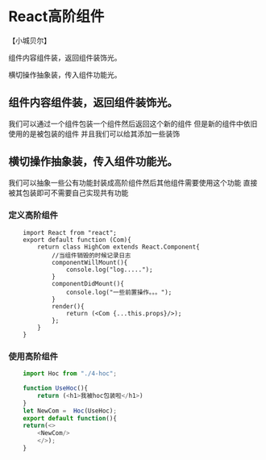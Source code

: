 # React高阶组件

【小城贝尔】

组件内容组件装，返回组件装饰光。

横切操作抽象装，传入组件功能光。

## 组件内容组件装，返回组件装饰光。
   我们可以通过一个组件包装一个组件然后返回这个新的组件
   但是新的组件中依旧使用的是被包装的组件 
   并且我们可以给其添加一些装饰
## 横切操作抽象装，传入组件功能光。
   我们可以抽象一些公有功能封装成高阶组件然后其他组件需要使用这个功能
   直接被其包装即可不需要自己实现共有功能
### 定义高阶组件
```JS
    import React from "react";
    export default function (Com){
        return class HighCom extends React.Component{
            //当组件销毁的时候记录日志
            componentWillMount(){
                console.log("log.....");
            }
            componentDidMount(){
                console.log("一些前置操作。。。");
            }
            render(){
                return (<Com {...this.props}/>);
            };
        }
    }
```
### 使用高阶组件
```js
    import Hoc from "./4-hoc";

    function UseHoc(){
        return (<h1>我被hoc包装啦</h1>)
    }
    let NewCom =  Hoc(UseHoc);
    export default function(){
    return(<>
        <NewCom/>
        </>);
    }

```